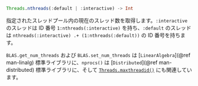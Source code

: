 ```julia
Threads.nthreads(:default | :interactive) -> Int
```

指定されたスレッドプール内の現在のスレッド数を取得します。`:interactive` のスレッドは ID 番号 `1:nthreads(:interactive)` を持ち、`:default` のスレッドは `nthreads(:interactive) .+ (1:nthreads(:default))` の ID 番号を持ちます。

`BLAS.get_num_threads` および `BLAS.set_num_threads` は [`LinearAlgebra`](@ref man-linalg) 標準ライブラリに、`nprocs()` は [`Distributed`](@ref man-distributed) 標準ライブラリに、そして [`Threads.maxthreadid()`](@ref) にも関連しています。
